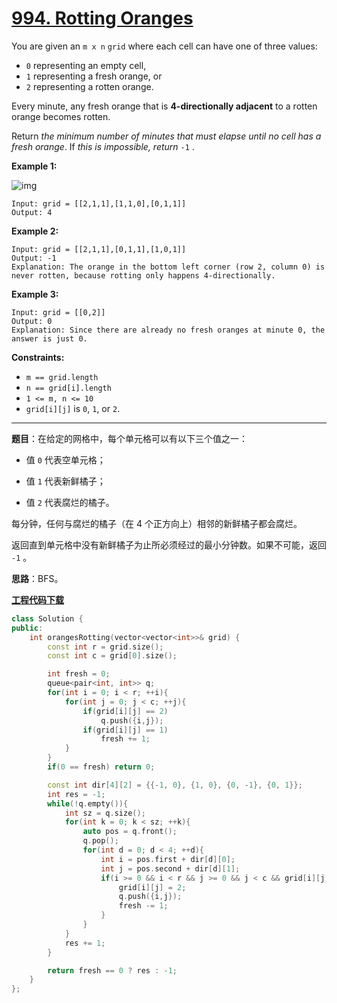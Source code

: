 # [994. Rotting Oranges](https://leetcode.com/problems/rotting-oranges/)

You are given an `m x n`  `grid` where each cell can have one of three values:

* `0` representing an empty cell,
* `1` representing a fresh orange, or
* `2` representing a rotten orange.

Every minute, any fresh orange that is **4-directionally adjacent** to a rotten orange becomes rotten.

Return *the minimum number of minutes that must elapse until no cell has a fresh orange*. If *this is impossible, return* `-1` .

**Example 1:**

![img](https://assets.leetcode.com/uploads/2019/02/16/oranges.png)

```
Input: grid = [[2,1,1],[1,1,0],[0,1,1]]
Output: 4
```

**Example 2:**

```
Input: grid = [[2,1,1],[0,1,1],[1,0,1]]
Output: -1
Explanation: The orange in the bottom left corner (row 2, column 0) is never rotten, because rotting only happens 4-directionally.
```

**Example 3:**

```
Input: grid = [[0,2]]
Output: 0
Explanation: Since there are already no fresh oranges at minute 0, the answer is just 0.
```

**Constraints:**

* `m == grid.length`
* `n == grid[i].length`
* `1 <= m, n <= 10`
* `grid[i][j]` is `0`, `1`, or `2`.

-----

**题目**：在给定的网格中，每个单元格可以有以下三个值之一：

* 值 `0` 代表空单元格；

* 值 `1` 代表新鲜橘子；

* 值 `2` 代表腐烂的橘子。

每分钟，任何与腐烂的橘子（在 4 个正方向上）相邻的新鲜橘子都会腐烂。

返回直到单元格中没有新鲜橘子为止所必须经过的最小分钟数。如果不可能，返回 `-1` 。

**思路**：BFS。

[**工程代码下载**](https://github.com/shenkh/leetcode)

```cpp
class Solution {
public:
    int orangesRotting(vector<vector<int>>& grid) {
        const int r = grid.size();
        const int c = grid[0].size();

        int fresh = 0;
        queue<pair<int, int>> q;
        for(int i = 0; i < r; ++i){
            for(int j = 0; j < c; ++j){
                if(grid[i][j] == 2)
                    q.push({i,j});
                if(grid[i][j] == 1)
                    fresh += 1;
            }
        }
        if(0 == fresh) return 0;

        const int dir[4][2] = {{-1, 0}, {1, 0}, {0, -1}, {0, 1}};
        int res = -1;
        while(!q.empty()){
            int sz = q.size();
            for(int k = 0; k < sz; ++k){
                auto pos = q.front();
                q.pop();
                for(int d = 0; d < 4; ++d){
                    int i = pos.first + dir[d][0];
                    int j = pos.second + dir[d][1];
                    if(i >= 0 && i < r && j >= 0 && j < c && grid[i][j] == 1){
                        grid[i][j] = 2;
                        q.push({i,j});
                        fresh -= 1;
                    }
                }
            }
            res += 1;
        }

        return fresh == 0 ? res : -1;
    }
};
```
